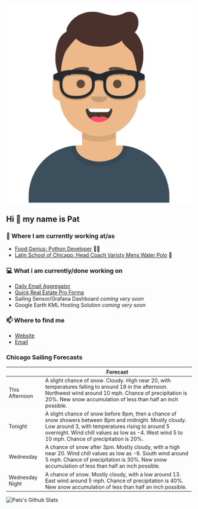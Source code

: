 [![Social banner for p-j-falconer](https://raw.githubusercontent.com/P-J-FALCONER/P-J-FALCONER/master/assets/avataaars.svg)](https://patfalconer.com/)
## Hi :wave: my name is Pat

### 💼 Where I am currently working at/as
- [Food Genius: Python Developer](https://getfoodgenius.com/) 🍔🐍
- [Latin School of Chicago: Head Coach Varisty Mens Water Polo](https://www.latinschool.org/) 🤽


### 💻 What i am currently/done working on
 - [Daily Email Aggregator](https://github.com/P-J-FALCONER/dott_daily_mail)
 - [Quick Real Estate Pro Forma](https://github.com/P-J-FALCONER/henry)
 - Sailing Sensor/Grafana Dashboard *coming very soon*
 - Google Earth KML Hosting Solution *coming very soon*

### 📫 Where to find me
 - [Website](https://patfalconer.com/)
 - [Email](mailto:patrick.j.falconer@gmail.com)


### Chicago Sailing Forecasts
|   | Forecast  |
|---|---|
| This Afternoon | A slight chance of snow. Cloudy. High near 20, with temperatures falling to around 18 in the afternoon. Northwest wind around 10 mph. Chance of precipitation is 20%. New snow accumulation of less than half an inch possible. |
| Tonight | A slight chance of snow before 8pm, then a chance of snow showers between 8pm and midnight. Mostly cloudy. Low around 3, with temperatures rising to around 5 overnight. Wind chill values as low as -4. West wind 5 to 10 mph. Chance of precipitation is 20%. |
| Wednesday | A chance of snow after 3pm. Mostly cloudy, with a high near 20. Wind chill values as low as -6. South wind around 5 mph. Chance of precipitation is 30%. New snow accumulation of less than half an inch possible. |
| Wednesday Night | A chance of snow. Mostly cloudy, with a low around 13. East wind around 5 mph. Chance of precipitation is 40%. New snow accumulation of less than half an inch possible. |

![Pats's Github Stats](https://github-readme-stats.vercel.app/api?username=p-j-falconer&show_icons=true&theme=radical)
